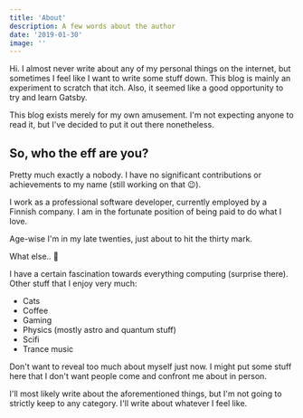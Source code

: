 ```yaml
---
title: 'About'
description: A few words about the author
date: '2019-01-30'
image: ''
---
```


Hi. I almost never write about any of my personal things on the internet,
but sometimes I feel like I want to write some stuff down. This blog is
mainly an experiment to scratch that itch. Also, it seemed like a good
opportunity to try and learn Gatsby.

This blog exists merely for my own amusement. I'm not expecting anyone to
read it, but I've decided to put it out there nonetheless.

## So, who the eff are you?

Pretty much exactly a nobody. I have no significant contributions or
achievements to my name (still working on that 😉).

I work as a professional software developer, currently employed by a Finnish
company. I am in the fortunate position of being paid to do what I love.

Age-wise I'm in my late twenties, just about to hit the thirty mark.

What else.. 🤔

I have a certain fascination towards everything computing (surprise there).
Other stuff that I enjoy very much:

- Cats
- Coffee
- Gaming
- Physics (mostly astro and quantum stuff)
- Scifi
- Trance music

Don't want to reveal too much about myself just now. I might put some stuff
here that I don't want people come and confront me about in person.

I'll most likely write about the aforementioned things, but I'm not going to
strictly keep to any category. I'll write about whatever I feel like.
